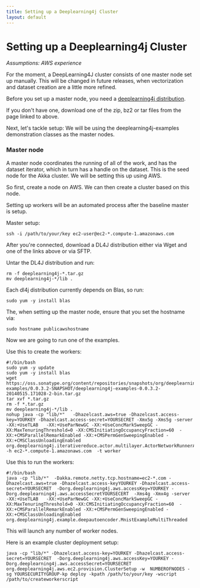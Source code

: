 ```yaml
---
title: Setting up a Deeplearning4j Cluster
layout: default
---
```


# Setting up a Deeplearning4j Cluster

*Assumptions: AWS experience*

For the moment, a DeepLearning4J cluster consists of one master node set up manually. This will be changed in future releases, when vectorization and dataset creation are a little more refined. 

Before you set up a master node, you need a [deeplearning4j distribution](https://oss.sonatype.org/content/repositories/snapshots/org/deeplearning4j/deeplearning4j-examples/0.0.3.2-SNAPSHOT/).

If you don't have one, download one of the zip, bz2 or tar files from the page linked to above.

Next, let's tackle setup: We will be using the deeplearning4j-examples demonstration classes as the master nodes.

### Master node

A master node coordinates the running of all of the work, and has the dataset iterator, which in turn has a handle on the dataset. This is the seed node for the Akka cluster. We will be setting this up using AWS.

So first, create a node on AWS. We can then create a cluster based on this node.

Setting up workers will be an automated process after the baseline master is setup.

Master setup:

	ssh -i /path/to/your/key ec2-user@ec2-*.compute-1.amazonaws.com

After you're connected, download a DL4J distribution either via Wget and one of the links above or via SFTP.

Untar the DL4J distribution and run:

	rm -f deeplearning4j-*.tar.gz
	mv deeplearning4j-*/lib .

Each dl4j distribution currently depends on Blas, so run:

	sudo yum -y install blas

The, when setting up the master node, ensure that you set the hostname via:

	sudo hostname publicawshostname

Now we are going to run one of the examples.

Use this to create the workers:

	#!/bin/bash
	sudo yum -y update
	sudo yum -y install blas
	wget https://oss.sonatype.org/content/repositories/snapshots/org/deeplearning4j/deeplearning4j-examples/0.0.3.2-SNAPSHOT/deeplearning4j-examples-0.0.3.2-20140515.171028-2-bin.tar.gz
	tar xvf *.tar.gz
	rm -f *.tar.gz
	mv deeplearning4j-*/lib .
	nohup java -cp "lib/*"   -Dhazelcast.aws=true -Dhazelcast.access-key=YOURKEY -Dhazelcast.access-secret=YOURSECRET -Xmx5g -Xms5g -server -XX:+UseTLAB   -XX:+UseParNewGC -XX:+UseConcMarkSweepGC -XX:MaxTenuringThreshold=0 -XX:CMSInitiatingOccupancyFraction=60  -XX:+CMSParallelRemarkEnabled -XX:+CMSPermGenSweepingEnabled -XX:+CMSClassUnloadingEnabled org.deeplearning4j.iterativereduce.actor.multilayer.ActorNetworkRunnerApp  -h ec2-*.compute-1.amazonaws.com  -t worker 

Use this to run the workers:

	#!/bin/bash
	java -cp "lib/*"  -Dakka.remote.netty.tcp.hostname=ec2-*.com -Dhazelcast.aws=true -Dhazelcast.access-keyYOURKEY -Dhazelcast.access-secret=YOURSECRET  -Dorg.deeplearning4j.aws.accessKey=YOURKEY -Dorg.deeplearning4j.aws.accessSecretYOURSECERT  -Xms4g -Xmx4g -server -XX:+UseTLAB   -XX:+UseParNewGC -XX:+UseConcMarkSweepGC -XX:MaxTenuringThreshold=0 -XX:CMSInitiatingOccupancyFraction=60  -XX:+CMSParallelRemarkEnabled -XX:+CMSPermGenSweepingEnabled -XX:+CMSClassUnloadingEnabled org.deeplearning4j.example.deepautoencoder.MnistExampleMultiThreaded

This will launch any number of worker nodes.

Here is an example cluster deployment setup:

	java -cp "lib/*" -Dhazelcast.access-key=YOURKEY -Dhazelcast.access-secret=YOURSECRET  -Dorg.deeplearning4j.aws.accessKey=YOURKEY -Dorg.deeplearning4j.aws.accessSecret=YOURSECRET org.deeplearning4j.aws.ec2.provision.ClusterSetup -w  NUMBEROFNODES -sg YOURSECURITYGROUP-kp deploy -kpath /path/to/your/key -wscript /path/to/createworkerscript
